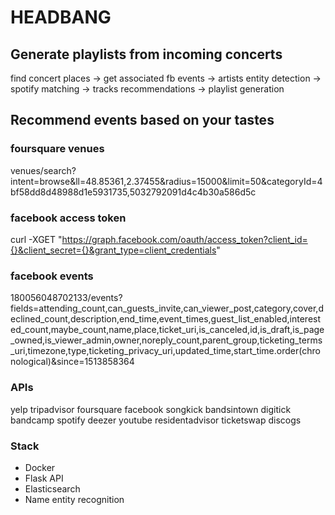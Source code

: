 # HEADBANG

## Generate playlists from incoming concerts
find concert places -> get associated fb events -> artists entity detection -> spotify matching -> tracks recommendations -> playlist generation

## Recommend events based on your tastes

### foursquare venues
venues/search?intent=browse&ll=48.85361,2.37455&radius=15000&limit=50&categoryId=4bf58dd8d48988d1e5931735,5032792091d4c4b30a586d5c

### facebook access token
curl -XGET "https://graph.facebook.com/oauth/access_token?client_id={}&client_secret={}&grant_type=client_credentials"

### facebook events
180056048702133/events?fields=attending_count,can_guests_invite,can_viewer_post,category,cover,declined_count,description,end_time,event_times,guest_list_enabled,interested_count,maybe_count,name,place,ticket_uri,is_canceled,id,is_draft,is_page_owned,is_viewer_admin,owner,noreply_count,parent_group,ticketing_terms_uri,timezone,type,ticketing_privacy_uri,updated_time,start_time.order(chronological)&since=1513858364

### APIs

yelp
tripadvisor
foursquare
facebook
songkick
bandsintown
digitick
bandcamp
spotify
deezer
youtube
residentadvisor
ticketswap
discogs

### Stack

- Docker
- Flask API
- Elasticsearch
- Name entity recognition
